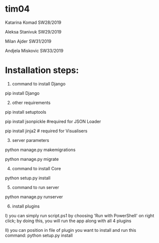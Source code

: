 # tim04

Katarina Komad SW28/2019

Aleksa Stanivuk SW29/2019

Milan Ajder SW31/2019

Andjela Miskovic SW33/2019

# Installation steps:

1. command to install Django

pip install Django 

2. other requirements

pip install setuptools 

pip install jsonpickle #required for JSON Loader

pip install jinja2 # required for Visualisers

3. server parameters

python manage.py makemigrations

python manage.py migrate

4. command to install Core

python setup.py install

5. command to run server

python manage.py runserver

6. install plugins

 I) you can simply run script.ps1 by choosing 'Run with PowerShell' on right click;
	by doing this, you will run the app along with all 4 plugins 
	
II) you can position in file of plugin you want to install and run this command:
	python setup.py install
